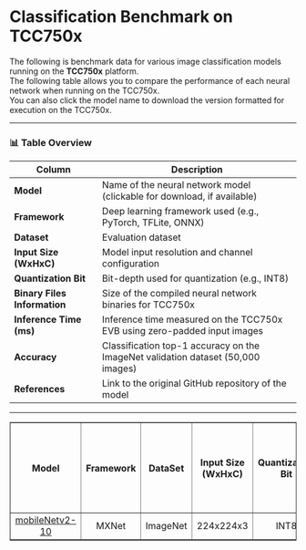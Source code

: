 # Classification Benchmark on TCC750x
The following is benchmark data for various image classification models running on the **TCC750x** platform.  
The following table allows you to compare the performance of each neural network when running on the TCC750x.  
You can also click the model name to download the version formatted for execution on the TCC750x.

- - -

### 📊 Table Overview

| Column                    | Description                                                                 |
|--------------------------|-----------------------------------------------------------------------------|
| **Model**                | Name of the neural network model (clickable for download, if available)     |
| **Framework**            | Deep learning framework used (e.g., PyTorch, TFLite, ONNX)                  |
| **Dataset**              | Evaluation dataset  |
| **Input Size (WxHxC)**   | Model input resolution and channel configuration                            |
| **Quantization Bit**     | Bit-depth used for quantization (e.g., INT8)                                |
| **Binary Files Information**   | Size of the compiled neural network binaries for TCC750x                    |
| **Inference Time (ms)**  | Inference time measured on the TCC750x EVB using zero-padded input images                |
| **Accuracy**             | Classification top-1 accuracy on the ImageNet validation dataset (50,000 images)                    |
| **References**           | Link to the original GitHub repository of the model      

- - -

<table border="1" cellspacing="0" cellpadding="5">
    <thead>
        <tr>
            <th rowspan="2">Model</th>
            <th rowspan="2">Framework</th>
            <th rowspan="2">DataSet</th>
            <th rowspan="2">Input Size (WxHxC)</th>
            <th rowspan="2">Quantization Bit</th>
            <th colspan="2">Binary Files Information</th>
            <th rowspan="2">Inference Time (ms)</th>
            <th colspan="2">Accuracy</th>
            <th rowspan="2">References</th>
        </tr>
        <tr>
            <th>Weight and Bias Binary (MB)</th>
            <th>Command Binary (KB)</th>
            <th>FP32</th>
            <th>INT8</th>
        </tr>
    </thead>
    <tbody>
        <tr>
            <td align="center"><a href="MobileNet/mobileNetv2_10/">mobileNetv2-10</a></td> <!-- Model -->
            <td align="center">MXNet</td> <!-- Framework -->
            <td align="center">ImageNet</td> <!-- Detections/DataSet -->
            <td align="center">224x224x3</td> <!-- Input Size (WxHxC) -->
            <td align="center">INT8</td> <!-- Quantization Bit -->
            <td align="center">4</td> <!-- Compiled NN Information: Weight, Bias Binary Size(MB) -->
            <td align="center">44</td> <!-- Compiled NN Information: Command Binary Size(KB) -->
            <td align="center">1.31</td> <!-- Inference Time(msec): EVB -->
            <td align="center">0.6984</td> <!-- Evaluation Result: FP32 -->
            <td align="center">0.6879</td> <!-- Evaluation Result: INT8 -->
            <td align="center"><a href="https://github.com/onnx/models/tree/main/validated/vision/classification/mobilenet">GitHub<a></td> <!-- References: Link -->
        </tr>
    </tbody>
</table>


